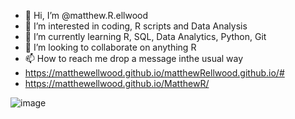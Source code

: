 - 👋 Hi, I’m @matthew.R.ellwood
- 👀 I’m interested in coding, R scripts and Data Analysis
- 🌱 I’m currently learning R, SQL, Data Analytics, Python, Git
- 💞️ I’m looking to collaborate on anything R
- 📫 How to reach me drop a message inthe usual way
- https://matthewellwood.github.io/matthewRellwood.github.io/#
- https://matthewellwood.github.io/MatthewR/

<!---
matthewellwood/matthewellwood is a ✨ special ✨ repository because its `README.md` (this file) appears on your GitHub profile.
You can click the Preview link to take a look at your changes.
--->
![image](https://user-images.githubusercontent.com/94923399/232320877-7aef83b1-0857-4e37-a09a-b3c18dc9aec1.png)
